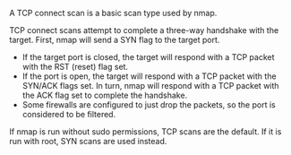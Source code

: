 A TCP connect scan is a basic scan type used by nmap.

TCP connect scans attempt to complete a three-way handshake with the target. First, nmap will send a SYN flag to the target port.

- If the target port is closed, the target will respond with a TCP packet with the RST (reset) flag set.
- If the port is open, the target will respond with a TCP packet with the SYN/ACK flags set. In turn, nmap will respond with a TCP packet with the ACK flag set to complete the handshake.
- Some firewalls are configured to just drop the packets, so the port is considered to be filtered.

If nmap is run without sudo permissions, TCP scans are the default. If it is run with root, SYN scans are used instead.